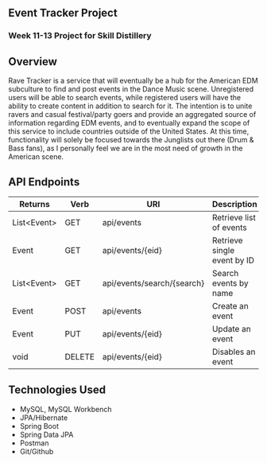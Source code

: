 ## Event Tracker Project

### Week 11-13 Project for Skill Distillery

## Overview

Rave Tracker is a service that will eventually be a hub for the American EDM subculture to find and post events in the Dance Music scene. Unregistered users will be able to search events, while registered users will have the ability to create content in addition to search for it. The intention is to unite ravers and casual festival/party goers and provide an aggregated source of information regarding EDM events, and to eventually expand the scope of this service to include countries outside of the United States. At this time, functionality will solely be focused towards the Junglists out there (Drum & Bass fans), as I personally feel we are in the most need of growth in the American scene.

## API Endpoints

| Returns | Verb  | URI   | Description |
|---------|-------|-------|-------------|
| List&lt;Event&gt; | GET | api/events | Retrieve list of events |
| Event | GET | api/events/{eid} | Retrieve single event by ID |
| List&lt;Event&gt; | GET | api/events/search/{search} | Search events by name |
| Event | POST | api/events | Create an event |
| Event | PUT | api/events/{eid} | Update an event |
| void | DELETE | api/events/{eid} | Disables an event |

## Technologies Used
* MySQL, MySQL Workbench
* JPA/Hibernate
* Spring Boot
* Spring Data JPA
* Postman
* Git/Github
